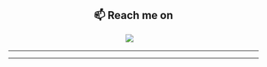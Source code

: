 <h2  align="center">📫 Reach me on</h2>
<p align="center">
  <a target="_blank"href="https://www.linkedin.com/in/gerard-mccann/"><img src="https://img.shields.io/badge/linkedin-%230077B5.svg?&style=for-the-badge&logo=linkedin&logoColor=white" /></a>&nbsp;&nbsp;&nbsp;&nbsp;
</p>

<hr>

<hr>
